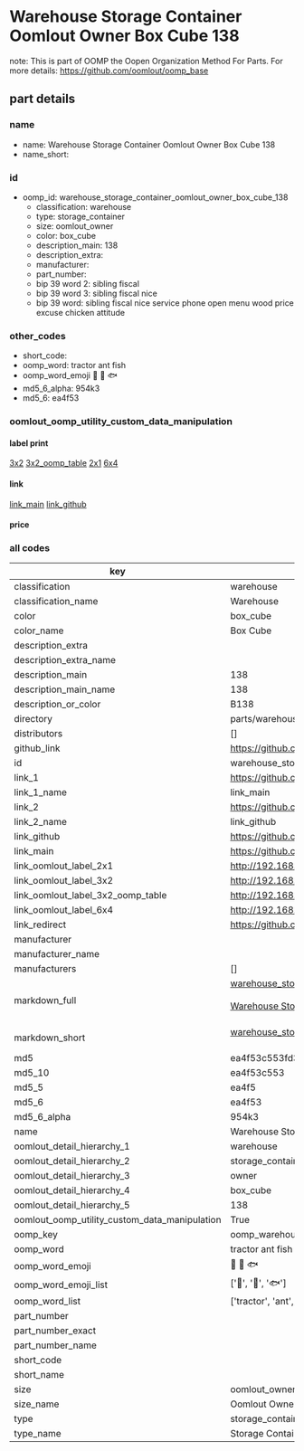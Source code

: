 # Warehouse Storage Container Oomlout Owner Box Cube 138  

note: This is part of OOMP the Oopen Organization Method For Parts. For more details: https://github.com/oomlout/oomp_base

##  part details
  







### name
* name: Warehouse Storage Container Oomlout Owner Box Cube 138
* name_short: 
### id
* oomp_id: warehouse_storage_container_oomlout_owner_box_cube_138
  * classification: warehouse
  * type: storage_container
  * size: oomlout_owner
  * color: box_cube
  * description_main: 138
  * description_extra: 
  * manufacturer: 
  * part_number: 
  * bip 39 word 2: sibling fiscal
  * bip 39 word 3: sibling fiscal nice
  * bip 39 word: sibling fiscal nice service phone open menu wood price excuse chicken attitude

### other_codes
* short_code: 
* oomp_word: tractor ant fish
* oomp_word_emoji :tractor: :ant: :fish:
* md5_6_alpha: 954k3
* md5_6: ea4f53






### oomlout_oomp_utility_custom_data_manipulation
#### label print
[3x2](http://192.168.1.245:1112/?label=oomp%20954k3)
[3x2_oomp_table](http://192.168.1.108:1112/?label=oomp%20954k3)
[2x1](http://192.168.1.242:1112/?label=oomp%20954k3)
[6x4](http://192.168.1.55:1112/?label=oomp%20954k3)    

#### link

[link_main](https://github.com/oomlout/oomlout_oomp_version_1_messy/tree/main/parts/warehouse_storage_container_oomlout_owner_box_cube_138) [link_github](https://github.com/oomlout/oomlout_oomp_version_1_messy/tree/main/parts/warehouse_storage_container_oomlout_owner_box_cube_138)                             

#### price







### all codes 
| key | value |  
| --- | --- |  
| classification | warehouse |  
| classification_name | Warehouse |  
| color | box_cube |  
| color_name | Box Cube |  
| description_extra |  |  
| description_extra_name |  |  
| description_main | 138 |  
| description_main_name | 138 |  
| description_or_color | B138 |  
| directory | parts/warehouse_storage_container_oomlout_owner_box_cube_138 |  
| distributors | [] |  
| github_link | https://github.com/oomlout/oomlout_oomp_part_src/tree/main/parts/warehouse_storage_container_oomlout_owner_box_cube_138 |  
| id | warehouse_storage_container_oomlout_owner_box_cube_138 |  
| link_1 | https://github.com/oomlout/oomlout_oomp_version_1_messy/tree/main/parts/warehouse_storage_container_oomlout_owner_box_cube_138 |  
| link_1_name | link_main |  
| link_2 | https://github.com/oomlout/oomlout_oomp_version_1_messy/tree/main/parts/warehouse_storage_container_oomlout_owner_box_cube_138 |  
| link_2_name | link_github |  
| link_github | https://github.com/oomlout/oomlout_oomp_version_1_messy/tree/main/parts/warehouse_storage_container_oomlout_owner_box_cube_138 |  
| link_main | https://github.com/oomlout/oomlout_oomp_version_1_messy/tree/main/parts/warehouse_storage_container_oomlout_owner_box_cube_138 |  
| link_oomlout_label_2x1 | http://192.168.1.242:1112/?label=oomp%20954k3 |  
| link_oomlout_label_3x2 | http://192.168.1.245:1112/?label=oomp%20954k3 |  
| link_oomlout_label_3x2_oomp_table | http://192.168.1.108:1112/?label=oomp%20954k3 |  
| link_oomlout_label_6x4 | http://192.168.1.55:1112/?label=oomp%20954k3 |  
| link_redirect | https://github.com/oomlout/oomlout_oomp_version_1_messy/tree/main/parts/warehouse_storage_container_oomlout_owner_box_cube_138 |  
| manufacturer |  |  
| manufacturer_name |  |  
| manufacturers | [] |  
| markdown_full | [warehouse_storage_container_oomlout_owner_box_cube_138](none)<br>[](none)<br>[Warehouse Storage Container Oomlout Owner Box Cube 138](none)<br><br> |  
| markdown_short | [warehouse_storage_container_oomlout_owner_box_cube_138](none)<br><br> |  
| md5 | ea4f53c553fd31666cd1cc432ad5e63d |  
| md5_10 | ea4f53c553 |  
| md5_5 | ea4f5 |  
| md5_6 | ea4f53 |  
| md5_6_alpha | 954k3 |  
| name | Warehouse Storage Container Oomlout Owner Box Cube 138 |  
| oomlout_detail_hierarchy_1 | warehouse |  
| oomlout_detail_hierarchy_2 | storage_container |  
| oomlout_detail_hierarchy_3 | owner |  
| oomlout_detail_hierarchy_4 | box_cube |  
| oomlout_detail_hierarchy_5 | 138 |  
| oomlout_oomp_utility_custom_data_manipulation | True |  
| oomp_key | oomp_warehouse_storage_container_oomlout_owner_box_cube_138 |  
| oomp_word | tractor ant fish |  
| oomp_word_emoji | :tractor: :ant: :fish: |  
| oomp_word_emoji_list | [':tractor:', ':ant:', ':fish:'] |  
| oomp_word_list | ['tractor', 'ant', 'fish'] |  
| part_number |  |  
| part_number_exact |  |  
| part_number_name |  |  
| short_code |  |  
| short_name |  |  
| size | oomlout_owner |  
| size_name | Oomlout Owner |  
| type | storage_container |  
| type_name | Storage Container |  
